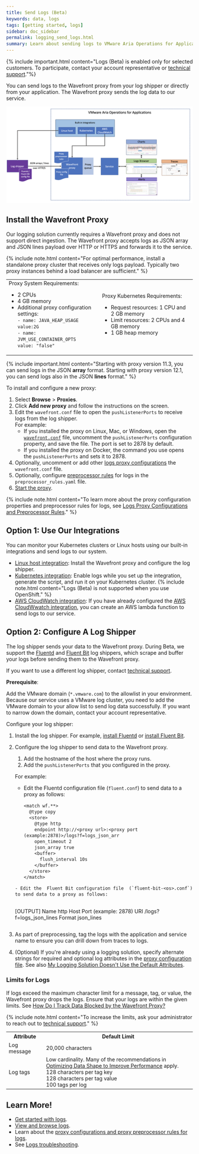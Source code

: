 ```yaml
---
title: Send Logs (Beta)
keywords: data, logs
tags: [getting started, logs]
sidebar: doc_sidebar
permalink: logging_send_logs.html
summary: Learn about sending logs to VMware Aria Operations for Applications (formerly known as Tanzu Observability by Wavefront).
---
```


{% include important.html content="Logs (Beta) is enabled only for selected customers. To participate, contact your account representative or [technical support](wavefront_support_feedback.html#support)."%}

You can send logs to the Wavefront proxy from your log shipper or directly from your application. The Wavefront proxy sends the log data to our service.

![shows how data goes from the log shipper to the wavefront proxy and then to the Wavefront instance](images/logging_send_logs2.png)

## Install the Wavefront Proxy

Our logging solution currently requires a Wavefront proxy and does not support direct ingestion. The Wavefront proxy accepts logs as JSON array and JSON lines payload over HTTP or HTTPS and forwards it to the service.

{% include note.html content="For optimal performance, install a standalone proxy cluster that receives only logs payload. Typically two proxy instances behind a load balancer are sufficient." %}

<table style="width: 100;">
  <tr>
    <td width="50%" >
      Proxy System Requirements:
      <ul><li>2 CPUs</li>
      <li>4 GB memory</li>
      <li>Additional proxy configuration settings:
<code>
- name: JAVA_HEAP_USAGE
value:2G
- name: JVM_USE_CONTAINER_OPTS
value: "false"</code>
      </li>
      </ul>
    </td>
    <td width="50%" >
      Proxy Kubernetes Requirements:
      <ul><li>Request resources: 1 CPU and 2 GB memory</li>
      <li>Limit resources: 2 CPUs and 4 GB memory</li>
      <li>1 GB heap memory</li></ul>
    </td>
  </tr>
</table>

{% include important.html content="Starting with proxy version 11.3, you can send logs in the JSON **array** format. Starting with proxy version 12.1, you can send logs also in the JSON **lines** format." %}

To install and configure a new proxy:

1. Select **Browse** > **Proxies**.
1. Click **Add new proxy** and follow the instructions on the screen.
1. Edit the `wavefront.conf` file to open the `pushListenerPorts` to receive logs from the log shipper.
    <br/>For example:
    * If you installed the proxy on Linux, Mac, or Windows, open the [`wavefront.conf`](proxies_configuring.html#proxy-file-paths) file, uncomment the `pushListenerPorts` configuration property, and save the file. The port is set to 2878 by default.
    * If you installed the proxy on Docker, the command you use opens the `pushListenerPorts` and sets it to 2878.
1. Optionally, uncomment or add other [logs proxy configurations](logging_proxy_configurations.html#proxy-configuration-properties-for-logs) the `wavefront.conf` file.
1. Optionally, configure [preprocessor rules](logging_proxy_configurations.html#proxy-preprocessor-rules-for-logs) for logs in the `preprocessor_rules.yaml` file.
1. [Start the proxy](proxies_installing.html#start-and-stop-a-proxy).

{% include note.html content="To learn more about the proxy configuration properties and preprocessor rules for logs, see [Logs Proxy Configurations and Preprocessor Rules](logging_proxy_configurations.html)." %}

## Option 1: Use Our Integrations

You can monitor your Kubernetes clusters or Linux hosts using our built-in integrations and send logs to our system.

* [Linux host integration](linux.html): Install the Wavefront proxy and configure the log shipper.
* [Kubernetes integration](kubernetes.html#kubernetes-quick-install-using-the-kubernetes-operator): Enable logs while you set up the integration, generate the script, and run it on your Kubernetes cluster. 
  {% include note.html content="Logs (Beta) is not supported when you use OpenShift." %}
* [AWS CloudWatch integration](integrations_aws_metrics.html#setup-for-ingesting-aws-cloudwatch-logs-beta): If you have already configured the [AWS CloudWwatch integration](integrations_aws_metrics.html#cloudwatch-integration-details), you can create an AWS lambda function to send logs to our service.

## Option 2: Configure A Log Shipper

The log shipper sends your data to the Wavefront proxy. During Beta, we support the [Fluentd](https://docs.fluentd.org/) and [Fluent Bit](https://docs.fluentbit.io/) log shippers, which scrape and buffer your logs before sending them to the Wavefront proxy.

If you want to use a different log shipper, contact [technical support](https://docs.wavefront.com/wavefront_support_feedback.html#support).

**Prerequisite**:

Add the VMware domain (`*.vmware.com`) to the allowlist in your environment. Because our service uses a VMware log cluster, you need to add the VMware domain to your allow list to send log data successfully. If you want to narrow down the domain, contact your account representative.

Configure your log shipper:
  1. Install the log shipper. For example, [install Fluentd](https://docs.fluentd.org/installation) or [install Fluent Bit](https://docs.fluentbit.io/manual/installation/getting-started-with-fluent-bit).

  1. Configure the log shipper to send data to the Wavefront proxy.

     1. Add the hostname of the host where the proxy runs.
     1. Add the `pushListenerPorts` that you configured in the proxy.
         
     For example:
     - Edit the  Fluentd configuration file (`fluent.conf`) to send data to a proxy as follows:
    
       ```
       <match wf.**>
         @type copy
         <store>
           @type http
           endpoint http://<proxy url>:<proxy port (example:2878)>/logs?f=logs_json_arr
           open_timeout 2
           json_array true
           <buffer>
             flush_interval 10s
           </buffer>
         </store>
       </match>
     ```
     - Edit the  Fluent Bit configuration file  (`fluent-bit-<os>.conf`) to send data to a proxy as follows:
    
       ```
       [OUTPUT]
           Name http
           Host <proxy url>
           Port <proxy port>(example: 2878)
           URI /logs?f=logs_json_lines
           Format json_lines
       ```
  1. As part of preprocessing, tag the logs with the application and service name to ensure you can drill down from traces to logs.
  2. (Optional) If you're already using a logging solution, specify alternate strings for required and optional log attributes in the [proxy configuration file](logging_proxy_configurations.html). See also [My Logging Solution Doesn't Use the Default Attributes](logging_faq.html#my-logging-solution-doesnt-use-the-default-attributes).

### Limits for Logs

If logs exceed the maximum character limit for a message, tag, or value, the Wavefront proxy drops the logs. Ensure that your logs are within the given limits. See [How Do I Track Data Blocked by the Wavefront Proxy?](logging_faq.html#how-do-i-track-data-blocked-by-the-wavefront-proxy)

{% include note.html content="To increase the limits, ask your administrator to reach out to [technical support](https://docs.wavefront.com/wavefront_support_feedback.html#support)." %}

<table style="width: 100;">
  <tr>
    <th width="20%">
      Attribute
    </th>
    <th width="80%">
      Default Limit
    </th>
  </tr>
  <tr>
    <td>
      Log message
    </td>
    <td>
      20,000 characters
    </td>
  </tr>
  <tr>
    <td>
      Log tags
    </td>
    <td>
      Low cardinality. Many of the recommendations in <a href="optimize_data_shape.html">Optimizing Data Shape to Improve Performance</a> apply.<br/>
      128 characters per tag key<br/>
      128 characters per tag value<br/>
      100 tags per log
    </td>
  </tr>
</table>

<!--- Repeat from logging_overview. There are links below already. I recommend we cut this.
## Map the Traces and Metrics to Logs

To get the unified observability experience and drill down from traces to logs and metrics in dashboards or charts to logs, you need to update your settings so that your traces and metrics map to the logs sent from your application. Contact [technical support](wavefront_support_feedback.html#support) to update the settings.

## View Logs

When the data is in Tanzu Observability, you can use the Logs Browser to filter and search logs, and drill into logs from charts, alerts, Application Map page, and the Traces Browser. See [View Logs and Troubleshoot](logging_overview.html#view-logs-and-troubleshoot).
--->

## Learn More!

* [Get started with logs](logging_overview.html).
* [View and browse logs](logging_log_browser.html).
* Learn about the [proxy configurations and proxy preprocessor rules for logs](logging_proxy_configurations.html).
* See [Logs troubleshooting](logging_faq.html).

<!---
[Try out the demo app tutorial on GitHub](https://github.com/wavefrontHQ/demo-app) to send logs to Tanzu Observability.
--->
